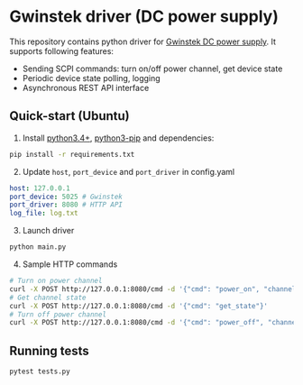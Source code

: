 # Gwinstek driver (DC power supply)

This repository contains python driver for [Gwinstek DC power supply](https://www.gwinstek.com/en-global/products/downloadSeriesDownNew/14242/1737).
It supports following features:
- Sending SCPI commands: turn on/off power channel, get device state
- Periodic device state polling, logging
- Asynchronous REST API interface

## Quick-start (Ubuntu)

1. Install [python3.4+](https://phoenixnap.com/kb/how-to-install-python-3-ubuntu), [python3-pip](https://www.cherryservers.com/blog/how-to-install-pip-ubuntu) and dependencies:
```bash
pip install -r requirements.txt
```
2. Update `host`, `port_device` and `port_driver` in config.yaml 
```yaml
host: 127.0.0.1
port_device: 5025 # Gwinstek
port_driver: 8080 # HTTP API
log_file: log.txt
```
3. Launch driver
```bash
python main.py
```

4. Sample HTTP commands

```bash
# Turn on power channel
curl -X POST http://127.0.0.1:8080/cmd -d '{"cmd": "power_on", "channel": 1, "voltage": 15.0, "current": 1.0}'
# Get channel state
curl -X POST http://127.0.0.1:8080/cmd -d '{"cmd": "get_state"}'
# Turn off power channel
curl -X POST http://127.0.0.1:8080/cmd -d '{"cmd": "power_off", "channel": 1}'
```

## Running tests

```bash
pytest tests.py
```
